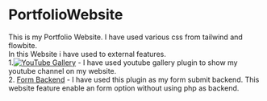 # PortfolioWebsite
This is my Portfolio Website. I have used various css from tailwind and flowbite.<br>
In this Website i have used to external features.<br>
1.[![YouTube Gallery](https://www.herokucdn.com/deploy/button.svg)](https://elfsight.com/) - I have used youtube gallery plugin to show my youtube channel on my website.<br>
2. [Form Backend](https://formspree.io/) - I have used this plugin as my form submit backend. This website feature enable an form option without using php as backend.
